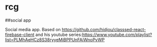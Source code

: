 # rcg

##social app

Social media app. Based on https://github.com/hidjou/classsed-react-firebase-client and his youtube series:https://www.youtube.com/playlist?list=PLMhAeHCz8S38ryyeMiBPPUnFAiWnoPvWP 

